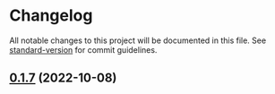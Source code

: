 # Changelog

All notable changes to this project will be documented in this file. See [standard-version](https://github.com/conventional-changelog/standard-version) for commit guidelines.

## [0.1.7](/compare/v0.1.6...v0.1.7) (2022-10-08)
